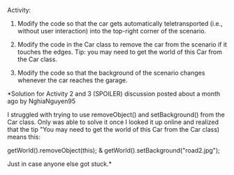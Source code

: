 Activity:

1. Modify the code so that the car gets automatically teletransported (i.e., without user interaction) into the top-right corner of the scenario.

2. Modify the code in the Car class to remove the car from the scenario if it touches the edges. Tip: you may need to get the world of this Car from the Car class.

3. Modify the code so that the background of the scenario changes whenever the car reaches the garage.



*Solution for Activity 2 and 3 (SPOILER)
discussion posted about a month ago by NghiaNguyen95

I struggled with trying to use removeObject() and setBackground() from the Car class.
Only was able to solve it once I looked it up online and realized that the tip "You may need to get the world of this Car from the Car class) means this:

getWorld().removeObject(this); & getWorld().setBackground("road2.jpg");

Just in case anyone else got stuck.*
